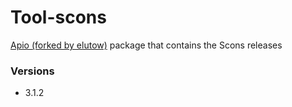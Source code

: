 # Tool-scons

[Apio (forked by elutow)](https://github.com/elutow/apio) package that contains the Scons releases

### Versions

* 3.1.2
